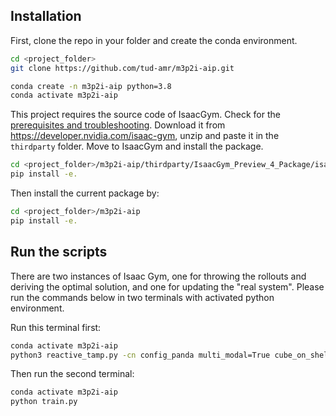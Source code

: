 ## Installation
First, clone the repo in your folder and create the conda environment. 
````bash
cd <project_folder>
git clone https://github.com/tud-amr/m3p2i-aip.git

conda create -n m3p2i-aip python=3.8
conda activate m3p2i-aip
````

This project requires the source code of IsaacGym. Check for the [prerequisites and troubleshooting](https://github.com/tud-amr/m3p2i-aip/blob/master/thirdparty/README.md). Download it from https://developer.nvidia.com/isaac-gym, unzip and paste it in the `thirdparty` folder. Move to IsaacGym and install the package.
````bash
cd <project_folder>/m3p2i-aip/thirdparty/IsaacGym_Preview_4_Package/isaacgym/python
pip install -e. 
````

Then install the current package by:
````bash
cd <project_folder>/m3p2i-aip
pip install -e. 
````


## Run the scripts

There are two instances of Isaac Gym, one for throwing the rollouts and deriving the optimal solution, and one for updating the "real system". Please run the commands below in two terminals with activated python environment.

Run this terminal first:
````bash
conda activate m3p2i-aip
python3 reactive_tamp.py -cn config_panda multi_modal=True cube_on_shelf=True
````

Then run the second terminal:
````bash
conda activate m3p2i-aip
python train.py
````
